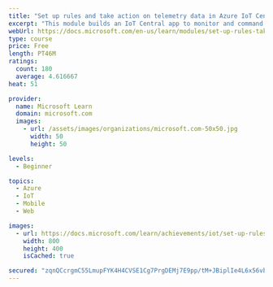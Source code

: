 ```yaml
---
title: "Set up rules and take action on telemetry data in Azure IoT Central"
excerpt: "This module builds an IoT Central app to monitor and command a refrigerated truck. We build the IoT Central app from a downloaded JSON file, defining all the device capabilities. Source code is also downloaded for the device app. The focus of this module is on creating rules and actions, to respond to certain telemetry input. Rules and actions enable greater automation of an IoT Central system."
webUrl: https://docs.microsoft.com/en-us/learn/modules/set-up-rules-take-actions-telemetry-data-azure-iot-central/
type: course
price: Free
length: PT46M
ratings:
  count: 180
  average: 4.616667
heat: 51

provider:
  name: Microsoft Learn
  domain: microsoft.com
  images:
    - url: /assets/images/organizations/microsoft.com-50x50.jpg
      width: 50
      height: 50

levels:
  - Beginner

topics:
  - Azure
  - IoT
  - Mobile
  - Web

images:
  - url: https://docs.microsoft.com/learn/achievements/iot/set-up-rules-take-actions-telemetry-data-azure-iot-central-social.png
    width: 800
    height: 400
    isCached: true

secured: "zqnQCcrgmC55LmupFYK4H4CVSE1Cg7PrgDEMj7E9pp/tM+JBiplIe4L6x56vbeJrS3hDRD41k6ziwLIJrlYphgBAcCSv6mGnpW0TnMS3Dqv/a/3x2PdHCNICLPnIYymzuFLZgFMxRqx5AhEUMy1/ywlOSEEC8dqjVlbOvPFl3rZ3zt5NheDUmGzCfp4ylAOgbpkgfM48Gf+XXNiiRuknZNlR7YXsHLIc5BIEVyBGZXXODsIas+oEWwlaKx/1RsBRehYdz/iV5EF68yOp6eVKvHhIGq+E0rMqImiugClKAdhr+9IC+SE+zvE77xy6mMiqdN2IglgUnkXLearLEQJAA+MMju3jrlVrTvtXgncs0slRZzMdVtEI1BXBtiYqV8rZj+KOvAkpotzc1puMuyeBilXuMDK5eEvqzqLEetpryvI=;JPDr8nwb5ejMcpGUatCugg=="
---
```


